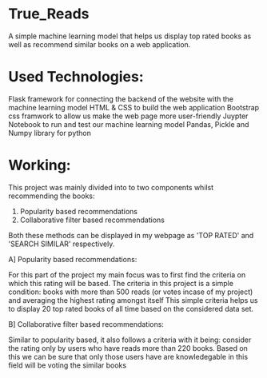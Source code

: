 # True_Reads
A simple machine learning model that helps us display top rated books as well as recommend similar books on a web application.

# Used Technologies:
Flask framework for connecting the backend of the website with the machine learning model
HTML & CSS to build the web application
Bootstrap css framwork to allow us make the web page more user-friendly
Juypter Notebook to run and test our machine learning model
Pandas, Pickle and Numpy library for python

# Working:
This project was mainly divided into to two components whilst recommending the books:
1) Popularity based recommendations
2) Collaborative filter based recommendations

Both these methods can be displayed in my webpage as 'TOP RATED' and 'SEARCH SIMILAR' respectively.

A] Popularity based recommendations:

For this part of the project my main focus was to first find the criteria on which this rating will be based.
The criteria in this project is a simple condition: books with more than 500 reads (or votes incase of my project) and averaging the highest rating amongst itself
This simple  criteria helps us to display 20 top rated books of all time based on the considered data set.

B] Collaborative filter based recommendations:

Similar to popularity based, it also follows a criteria with it being: consider the rating only by users who have reads more than 220 books.
Based on this we can be sure that only those users have are knowledegable in this field will be voting the similar books


